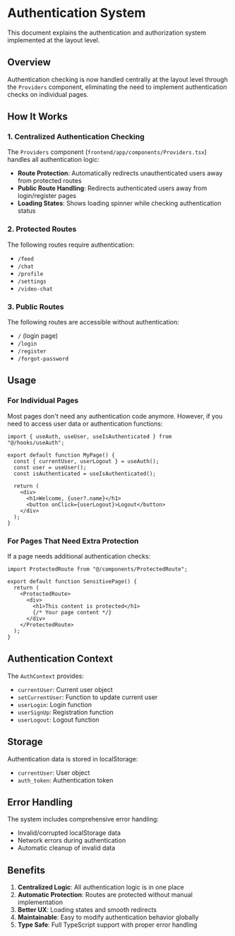 # Authentication System

This document explains the authentication and authorization system implemented at the layout level.

## Overview

Authentication checking is now handled centrally at the layout level through the `Providers` component, eliminating the need to implement authentication checks on individual pages.

## How It Works

### 1. Centralized Authentication Checking

The `Providers` component (`frontend/app/components/Providers.tsx`) handles all authentication logic:

- **Route Protection**: Automatically redirects unauthenticated users away from protected routes
- **Public Route Handling**: Redirects authenticated users away from login/register pages
- **Loading States**: Shows loading spinner while checking authentication status

### 2. Protected Routes

The following routes require authentication:

- `/feed`
- `/chat`
- `/profile`
- `/settings`
- `/video-chat`

### 3. Public Routes

The following routes are accessible without authentication:

- `/` (login page)
- `/login`
- `/register`
- `/forgot-password`

## Usage

### For Individual Pages

Most pages don't need any authentication code anymore. However, if you need to access user data or authentication functions:

```tsx
import { useAuth, useUser, useIsAuthenticated } from "@/hooks/useAuth";

export default function MyPage() {
  const { currentUser, userLogout } = useAuth();
  const user = useUser();
  const isAuthenticated = useIsAuthenticated();

  return (
    <div>
      <h1>Welcome, {user?.name}</h1>
      <button onClick={userLogout}>Logout</button>
    </div>
  );
}
```

### For Pages That Need Extra Protection

If a page needs additional authentication checks:

```tsx
import ProtectedRoute from "@/components/ProtectedRoute";

export default function SensitivePage() {
  return (
    <ProtectedRoute>
      <div>
        <h1>This content is protected</h1>
        {/* Your page content */}
      </div>
    </ProtectedRoute>
  );
}
```

## Authentication Context

The `AuthContext` provides:

- `currentUser`: Current user object
- `setCurrentUser`: Function to update current user
- `userLogin`: Login function
- `userSignUp`: Registration function
- `userLogout`: Logout function

## Storage

Authentication data is stored in localStorage:

- `currentUser`: User object
- `auth_token`: Authentication token

## Error Handling

The system includes comprehensive error handling:

- Invalid/corrupted localStorage data
- Network errors during authentication
- Automatic cleanup of invalid data

## Benefits

1. **Centralized Logic**: All authentication logic is in one place
2. **Automatic Protection**: Routes are protected without manual implementation
3. **Better UX**: Loading states and smooth redirects
4. **Maintainable**: Easy to modify authentication behavior globally
5. **Type Safe**: Full TypeScript support with proper error handling
